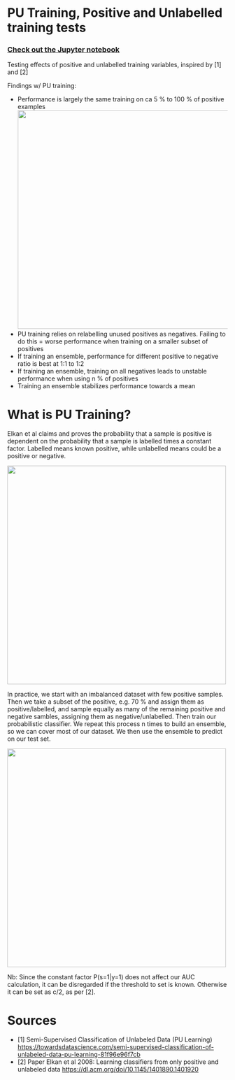 # PU Training, Positive and Unlabelled training tests

### [Check out the Jupyter notebook](https://github.com/Magnushhoie/PU_Training_tests/blob/main/PU_Training.ipynb)

Testing effects of positive and unlabelled training variables, inspired by [1] and [2]

Findings w/ PU training:
- Performance is largely the same training on ca 5 % to 100 % of positive examples <img src="https://github.com/Magnushhoie/PU_Training_tests/blob/main/figures/pos_frac.png" width="500">
- PU training relies on relabelling unused positives as negatives. Failing to do this = worse performance when training on a smaller subset of positives
- If training an ensemble, performance for different positive to negative ratio is best at 1:1 to 1:2
- If training an ensemble, training on all negatives leads to unstable performance when using n % of positives
- Training an ensemble stabilizes performance towards a mean

# What is PU Training?
Elkan et al claims and proves the probability that a sample is positive is dependent on the probability that a sample is labelled times a constant factor. Labelled means known positive, while unlabelled means could be a positive or negative.

<img src="https://github.com/Magnushhoie/PU_Training_tests/blob/main/figures/formula.png" width="500">

In practice, we start with an imbalanced dataset with few positive samples. Then we take a subset of the positive, e.g. 70 % and assign them as positive/labelled, and sample equally as many of the remaining positive and negative sambles, assigning them as negative/unlabelled. Then train our probabilistic classifier. We repeat this process n times to build an ensemble, so we can cover most of our dataset. We then use the ensemble to predict on our test set.

<img src="https://github.com/Magnushhoie/PU_Training_tests/blob/main/figures/example_paper.png" width="500">

Nb: Since the constant factor P(s=1|y=1) does not affect our AUC calculation, it can be disregarded if the threshold to set is known. Otherwise it can be set as c/2, as per [2].

# Sources
- [1] Semi-Supervised Classification of Unlabeled Data (PU Learning) https://towardsdatascience.com/semi-supervised-classification-of-unlabeled-data-pu-learning-81f96e96f7cb
- [2] Paper Elkan et al 2008: Learning classifiers from only positive and unlabeled data https://dl.acm.org/doi/10.1145/1401890.1401920


